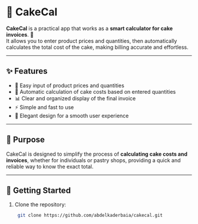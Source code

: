 # 🍰 CakeCal  

**CakeCal** is a practical app that works as a **smart calculator for cake invoices**. 🎂  
It allows you to enter product prices and quantities, then automatically calculates the total cost of the cake, making billing accurate and effortless.  

---

## ✨ Features  
- 📝 Easy input of product prices and quantities  
- 🔢 Automatic calculation of cake costs based on entered quantities  
- 📊 Clear and organized display of the final invoice  
- ⚡️ Simple and fast to use  
- 🎨 Elegant design for a smooth user experience  

---

## 🎯 Purpose  
CakeCal is designed to simplify the process of **calculating cake costs and invoices**, whether for individuals or pastry shops, providing a quick and reliable way to know the exact total.  

---

## 🚀 Getting Started  

1. Clone the repository:  
   ```bash
    git clone https://github.com/abdelkaderbaia/cakecal.git
